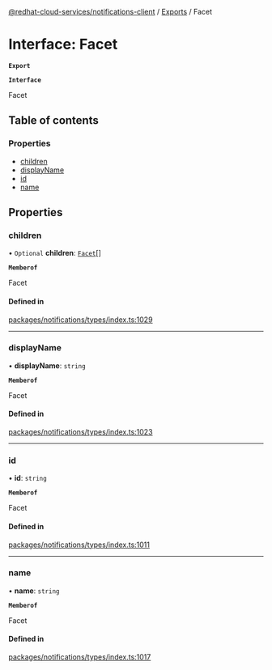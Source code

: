 [@redhat-cloud-services/notifications-client](../README.md) / [Exports](../modules.md) / Facet

# Interface: Facet

**`Export`**

**`Interface`**

Facet

## Table of contents

### Properties

- [children](Facet.md#children)
- [displayName](Facet.md#displayname)
- [id](Facet.md#id)
- [name](Facet.md#name)

## Properties

### children

• `Optional` **children**: [`Facet`](Facet.md)[]

**`Memberof`**

Facet

#### Defined in

[packages/notifications/types/index.ts:1029](https://github.com/RedHatInsights/javascript-clients/blob/master/packages/notifications/types/index.ts#L1029)

___

### displayName

• **displayName**: `string`

**`Memberof`**

Facet

#### Defined in

[packages/notifications/types/index.ts:1023](https://github.com/RedHatInsights/javascript-clients/blob/master/packages/notifications/types/index.ts#L1023)

___

### id

• **id**: `string`

**`Memberof`**

Facet

#### Defined in

[packages/notifications/types/index.ts:1011](https://github.com/RedHatInsights/javascript-clients/blob/master/packages/notifications/types/index.ts#L1011)

___

### name

• **name**: `string`

**`Memberof`**

Facet

#### Defined in

[packages/notifications/types/index.ts:1017](https://github.com/RedHatInsights/javascript-clients/blob/master/packages/notifications/types/index.ts#L1017)
